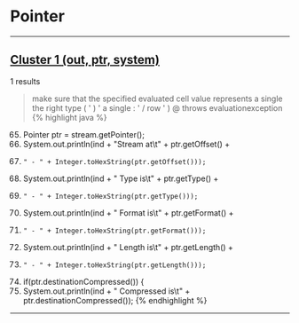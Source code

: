 # Pointer

***

## [Cluster 1 (out, ptr, system)](./1)
1 results
> make sure that the specified evaluated cell value represents a single the right type ( ' ) ' a single : ' / row ' ) @ throws evaluationexception 
{% highlight java %}
65. Pointer ptr = stream.getPointer();
66. System.out.println(ind + "Stream at\t" + ptr.getOffset() +
67.     " - " + Integer.toHexString(ptr.getOffset()));
68. System.out.println(ind + "  Type is\t" + ptr.getType() +
69.     " - " + Integer.toHexString(ptr.getType()));
70. System.out.println(ind + "  Format is\t" + ptr.getFormat() +
71.     " - " + Integer.toHexString(ptr.getFormat()));
72. System.out.println(ind + "  Length is\t" + ptr.getLength() +
73.     " - " + Integer.toHexString(ptr.getLength()));
74. if(ptr.destinationCompressed()) {
79. System.out.println(ind + "  Compressed is\t" + ptr.destinationCompressed());
{% endhighlight %}

***

